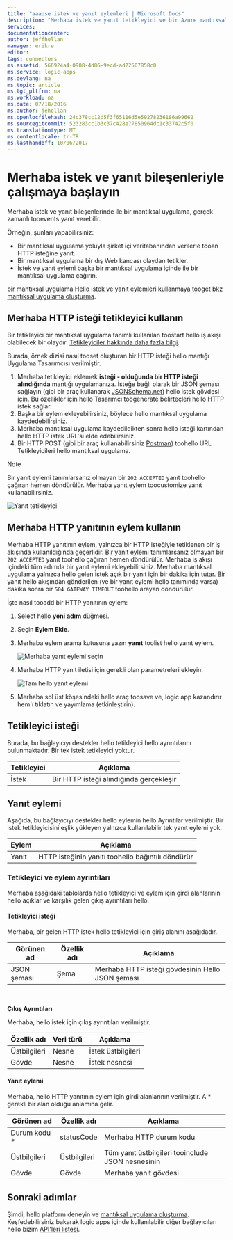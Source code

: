 ```yaml
---
title: "aaaUse istek ve yanıt eylemleri | Microsoft Docs"
description: "Merhaba istek ve yanıt tetikleyici ve bir Azure mantıksal uygulama eylemde genel bakış"
services: 
documentationcenter: 
author: jeffhollan
manager: erikre
editor: 
tags: connectors
ms.assetid: 566924a4-0988-4d86-9ecd-ad22507858c0
ms.service: logic-apps
ms.devlang: na
ms.topic: article
ms.tgt_pltfrm: na
ms.workload: na
ms.date: 07/18/2016
ms.author: jehollan
ms.openlocfilehash: 24c378cc12d5f3f65116d5e59278236186a99662
ms.sourcegitcommit: 523283cc1b3c37c428e77850964dc1c33742c5f0
ms.translationtype: MT
ms.contentlocale: tr-TR
ms.lasthandoff: 10/06/2017
---
```

# <a name="get-started-with-hello-request-and-response-components"></a>Merhaba istek ve yanıt bileşenleriyle çalışmaya başlayın
Merhaba istek ve yanıt bileşenlerinde ile bir mantıksal uygulama, gerçek zamanlı tooevents yanıt verebilir.

Örneğin, şunları yapabilirsiniz:

* Bir mantıksal uygulama yoluyla şirket içi veritabanından verilerle tooan HTTP isteğine yanıt.
* Bir mantıksal uygulama bir dış Web kancası olaydan tetikler.
* İstek ve yanıt eylemi başka bir mantıksal uygulama içinde ile bir mantıksal uygulama çağırın.

bir mantıksal uygulama Hello istek ve yanıt eylemleri kullanmaya tooget bkz [mantıksal uygulama oluşturma](../logic-apps/logic-apps-create-a-logic-app.md).

## <a name="use-hello-http-request-trigger"></a>Merhaba HTTP isteği tetikleyici kullanın
Bir tetikleyici bir mantıksal uygulama tanımlı kullanılan toostart hello iş akışı olabilecek bir olaydır. [Tetikleyiciler hakkında daha fazla bilgi](connectors-overview.md).

Burada, örnek dizisi nasıl tooset oluşturan bir HTTP isteği hello mantığı Uygulama Tasarımcısı verilmiştir.

1. Merhaba tetikleyici eklemek **isteği - olduğunda bir HTTP isteği alındığında** mantığı uygulamanıza. İsteğe bağlı olarak bir JSON şeması sağlayın (gibi bir araç kullanarak [JSONSchema.net](http://jsonschema.net)) hello istek gövdesi için. Bu özellikler için hello Tasarımcı toogenerate belirteçleri hello HTTP istek sağlar.
2. Başka bir eylem ekleyebilirsiniz, böylece hello mantıksal uygulama kaydedebilirsiniz.
3. Merhaba mantıksal uygulama kaydedildikten sonra hello isteği kartından hello HTTP istek URL'si elde edebilirsiniz.
4. Bir HTTP POST (gibi bir araç kullanabilirsiniz [Postman](https://www.getpostman.com/)) toohello URL Tetikleyicileri hello mantıksal uygulama.

> [!NOTE]
> Bir yanıt eylemi tanımlarsanız olmayan bir `202 ACCEPTED` yanıt toohello çağıran hemen döndürülür. Merhaba yanıt eylem toocustomize yanıt kullanabilirsiniz.
> 
> 

![Yanıt tetikleyici](./media/connectors-native-reqres/using-trigger.png)

## <a name="use-hello-http-response-action"></a>Merhaba HTTP yanıtının eylem kullanın
Merhaba HTTP yanıtının eylem, yalnızca bir HTTP isteğiyle tetiklenen bir iş akışında kullanıldığında geçerlidir. Bir yanıt eylemi tanımlarsanız olmayan bir `202 ACCEPTED` yanıt toohello çağıran hemen döndürülür.  Merhaba iş akışı içindeki tüm adımda bir yanıt eylemi ekleyebilirsiniz. Merhaba mantıksal uygulama yalnızca hello gelen istek açık bir yanıt için bir dakika için tutar.  Bir yanıt hello akışından gönderilen (ve bir yanıt eylemi hello tanımında varsa) dakika sonra bir `504 GATEWAY TIMEOUT` toohello arayan döndürülür.

İşte nasıl tooadd bir HTTP yanıtının eylem:

1. Select hello **yeni adım** düğmesi.
2. Seçin **Eylem Ekle**.
3. Merhaba eylem arama kutusuna yazın **yanıt** toolist hello yanıt eylem.
   
    ![Merhaba yanıt eylemi seçin](./media/connectors-native-reqres/using-action-1.png)
4. Merhaba HTTP yanıt iletisi için gerekli olan parametreleri ekleyin.
   
    ![Tam hello yanıt eylemi](./media/connectors-native-reqres/using-action-2.png)
5. Merhaba sol üst köşesindeki hello araç toosave ve, logic app kazandırır hem'ı tıklatın ve yayımlama (etkinleştirin).

## <a name="request-trigger"></a>Tetikleyici isteği
Burada, bu bağlayıcıyı destekler hello tetikleyici hello ayrıntılarını bulunmaktadır. Bir tek istek tetikleyici yoktur.

| Tetikleyici | Açıklama |
| --- | --- |
| İstek |Bir HTTP isteği alındığında gerçekleşir |

## <a name="response-action"></a>Yanıt eylemi
Aşağıda, bu bağlayıcıyı destekler hello eylemin hello Ayrıntılar verilmiştir. Bir istek tetikleyicisini eşlik yükleyen yalnızca kullanılabilir tek yanıt eylemi yok.

| Eylem | Açıklama |
| --- | --- |
| Yanıt |HTTP isteğinin yanıtı toohello bağıntılı döndürür |

### <a name="trigger-and-action-details"></a>Tetikleyici ve eylem ayrıntıları
Merhaba aşağıdaki tablolarda hello tetikleyici ve eylem için girdi alanlarının hello açıklar ve karşılık gelen çıkış ayrıntıları hello.

#### <a name="request-trigger"></a>Tetikleyici isteği
Merhaba, bir gelen HTTP istek hello tetikleyici için giriş alanını aşağıdadır.

| Görünen ad | Özellik adı | Açıklama |
| --- | --- | --- |
| JSON şeması |Şema |Merhaba HTTP isteği gövdesinin Hello JSON şeması |

<br>

**Çıkış Ayrıntıları**

Merhaba, hello istek için çıkış ayrıntıları verilmiştir.

| Özellik adı | Veri türü | Açıklama |
| --- | --- | --- |
| Üstbilgileri |Nesne |İstek üstbilgileri |
| Gövde |Nesne |İstek nesnesi |

#### <a name="response-action"></a>Yanıt eylemi
Merhaba, hello HTTP yanıtının eylem için girdi alanlarının verilmiştir. A * gerekli bir alan olduğu anlamına gelir.

| Görünen ad | Özellik adı | Açıklama |
| --- | --- | --- |
| Durum kodu * |statusCode |Merhaba HTTP durum kodu |
| Üstbilgileri |Üstbilgileri |Tüm yanıt üstbilgileri tooinclude JSON nesnesinin |
| Gövde |Gövde |Merhaba yanıt gövdesi |

## <a name="next-steps"></a>Sonraki adımlar
Şimdi, hello platform deneyin ve [mantıksal uygulama oluşturma](../logic-apps/logic-apps-create-a-logic-app.md). Keşfedebilirsiniz bakarak logic apps içinde kullanılabilir diğer bağlayıcıları hello bizim [API'leri listesi](apis-list.md).

